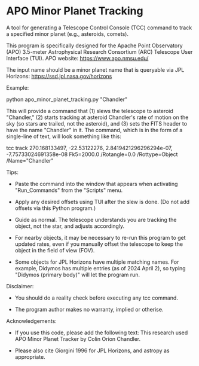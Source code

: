 # APO Minor Planet Tracking

A tool for generating a Telescope Control Console (TCC) command to track a specified minor planet (e.g., asteroids, comets).

This program is specifically designed for the Apache Point Observatory (APO) 3.5-meter Astrophysical Research Consortium (ARC) Telescope User Interface (TUI). APO website: https://www.apo.nmsu.edu/

The input name should be a minor planet name that is queryable via JPL Horizons: https://ssd.jpl.nasa.gov/horizons

Example:

python apo_minor_planet_tracking.py "Chandler"

This will provide a command that (1) slews the telescope to asteroid "Chandler," (2) starts tracking at asteroid Chandler's rate of motion on the sky (so stars are trailed, not the asteroid), and (3) sets the FITS header to have the name "Chandler" in it. The command, which is in the form of a single-line of text, will look something like this:

tcc track 270.168133497, -22.53122276, 2.8419421296296294e-07, -7.75733024691358e-08 Fk5=2000.0 /Rotangle=0.0 /Rottype=Object /Name="Chandler"


Tips:

- Paste the command into the window that appears when activating "Run_Commands" from the "Scripts" menu.

- Apply any desired offsets using TUI after the slew is done. (Do not add offsets via this Python program.)

- Guide as normal. The telescope understands you are tracking the object, not the star, and adjusts accordingly.

- For nearby objects, it may be necessary to re-run this program to get updated rates, even if you manually offset the telescope to keep the object in the field of view (FOV).

- Some objects for JPL Horizons have multiple matching names. For example, Didymos has multiple entries (as of 2024 April 2), so typing "Didymos (primary body)" will let the program run.


Disclaimer:

- You should do a reality check before executing any tcc command.

- The program author makes no warranty, implied or otherise.


Acknowledgements:

- If you use this code, please add the following text: This research used APO Minor Planet Tracker by Colin Orion Chandler.

- Please also cite Giorgini 1996 for JPL Horizons, and astropy as appropriate.